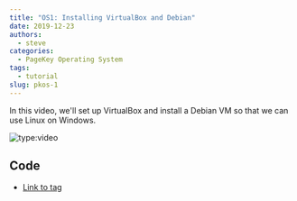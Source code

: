 ```yaml
---
title: "OS1: Installing VirtualBox and Debian"
date: 2019-12-23
authors:
  - steve
categories:
  - PageKey Operating System
tags:
  - tutorial
slug: pkos-1
---
```


In this video, we'll set up VirtualBox and install a Debian VM so that we can use Linux on Windows.

<!-- more -->

![type:video](https://www.youtube.com/embed/NtZzb9ZJ5Fo)

## Code

- [Link to tag](https://github.com/pagekeysolutions/pkos/releases/tag/vid%2Fos001)